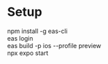 # Setup
npm install -g eas-cli </br>
eas login </br>
eas build -p ios --profile preview </br>
npx expo start </br>
